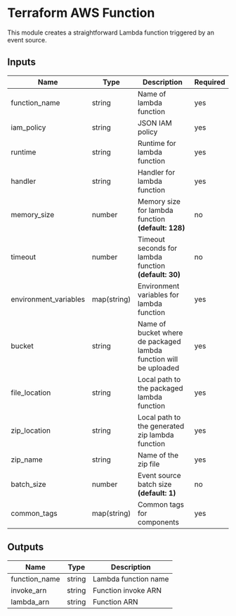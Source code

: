 # Terraform AWS Function

This module creates a straightforward Lambda function triggered by an event source.

## Inputs

| Name                  | Type        | Description                                                       | Required |
| --------------------- | ----------- | ----------------------------------------------------------------- | -------- |
| function_name         | string      | Name of lambda function                                           | yes      |
| iam_policy            | string      | JSON IAM policy                                                   | yes      |
| runtime               | string      | Runtime for lambda function                                       | yes      |
| handler               | string      | Handler for lambda function                                       | yes      |
| memory_size           | number      | Memory size for lambda function **(default: 128)**                | no       |
| timeout               | number      | Timeout seconds for lambda function **(default: 30)**             | no       |
| environment_variables | map(string) | Environment variables for lambda function                         | yes      |
| bucket                | string      | Name of bucket where de packaged lambda function will be uploaded | yes      |
| file_location         | string      | Local path to the packaged lambda function                        | yes      |
| zip_location          | string      | Local path to the generated zip lambda function                   | yes      |
| zip_name              | string      | Name of the zip file                                              | yes      |
| batch_size            | number      | Event source batch size **(default: 1)**                          | no       |
| common_tags           | map(string) | Common tags for components                                        | yes      |

## Outputs

| Name          | Type   | Description          |
| ------------- | ------ | -------------------- |
| function_name | string | Lambda function name |
| invoke_arn    | string | Function invoke ARN  |
| lambda_arn    | string | Function ARN         |